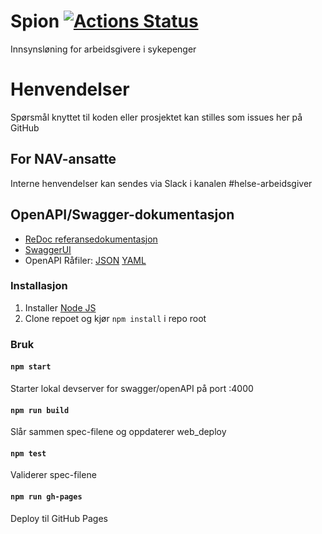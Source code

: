 Spion [![Actions Status](https://github.com/navikt/helse-spion/workflows/Bygg%20og%20deploy/badge.svg)](https://github.com/navikt/helse-spleis/actions)
================

Innsynsløning for arbeidsgivere i sykepenger

# Henvendelser

Spørsmål knyttet til koden eller prosjektet kan stilles som issues her på GitHub

## For NAV-ansatte

Interne henvendelser kan sendes via Slack i kanalen #helse-arbeidsgiver

## OpenAPI/Swagger-dokumentasjon

- [ReDoc referansedokumentasjon](https://navikt.github.io/helse-spion/)
- [SwaggerUI](https://navikt.github.io/helse-spion/swagger-ui/)
- OpenAPI Råfiler: [JSON](https://navikt.github.io/helse-spion/openapi.json) [YAML](https://navikt.github.io/helse-spion/openapi.yaml)

### Installasjon

1. Installer [Node JS](https://nodejs.org/)
2. Clone repoet og kjør `npm install` i repo root

### Bruk

#### `npm start`
Starter lokal devserver for swagger/openAPI på port :4000

#### `npm run build`
Slår sammen spec-filene og oppdaterer web_deploy

#### `npm test`
Validerer spec-filene

#### `npm run gh-pages`
Deploy til GitHub Pages
